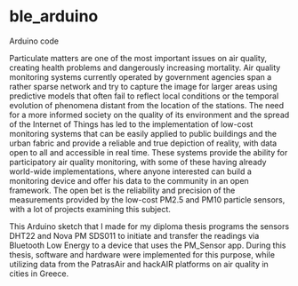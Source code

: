 # ble_arduino
Arduino code

Particulate matters are one of the most important issues on air quality, creating health problems and dangerously increasing mortality. Air quality monitoring systems currently operated by government agencies span a rather sparse network and try to capture the image for larger areas using predictive models that often fail to reflect local conditions or the temporal evolution of phenomena distant from the location of the stations. The need for a more informed society on the quality of its environment and the spread of the Internet of Things has led to the implementation of low-cost monitoring systems that can be easily applied to public buildings and the urban fabric and provide a reliable and true depiction of reality, with data open to all and accessible in real time. These systems provide the ability for participatory air quality monitoring, with some of these having already world-wide implementations, where anyone interested can build a monitoring device and offer his data to the community in an open framework. The open bet is the reliability and precision of the measurements provided by the low-cost PM2.5 and PM10 particle sensors, with a lot of projects examining this subject.

This Arduino sketch that I made for my diploma thesis programs the sensors DHT22 and Nova PM SDS011 to initiate and transfer the readings via Bluetooth Low Energy to a device that uses the PM_Sensor app. During this thesis, software and hardware were implemented for this purpose, while utilizing data from the PatrasAir and hackAIR platforms on air quality in cities in Greece.
